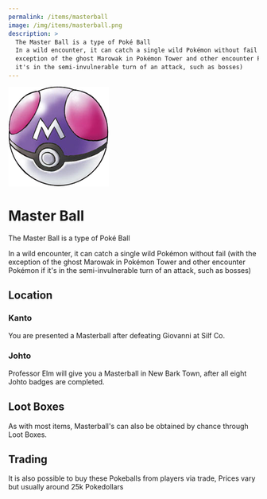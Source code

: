 ```yaml
---
permalink: /items/masterball
image: /img/items/masterball.png
description: >
  The Master Ball is a type of Poké Ball
  In a wild encounter, it can catch a single wild Pokémon without fail (with the
  exception of the ghost Marowak in Pokémon Tower and other encounter Pokémon if
  it's in the semi-invulnerable turn of an attack, such as bosses)
---
```


![master ball](/img/items/masterball.png)

# Master Ball

The Master Ball is a type of Poké Ball

In a wild encounter, it can catch a single wild Pokémon without fail (with the
exception of the ghost Marowak in Pokémon Tower and other encounter Pokémon if
it's in the semi-invulnerable turn of an attack, such as bosses)

## Location

### Kanto

You are presented a Masterball after defeating Giovanni at Silf Co.

### Johto

Professor Elm will give you a Masterball in New Bark Town, after all eight Johto
badges are completed.

## Loot Boxes

As with most items, Masterball's can also be obtained by chance through Loot
Boxes.

## Trading

It is also possible to buy these Pokeballs from players via trade, Prices vary but usually around 25k Pokedollars

